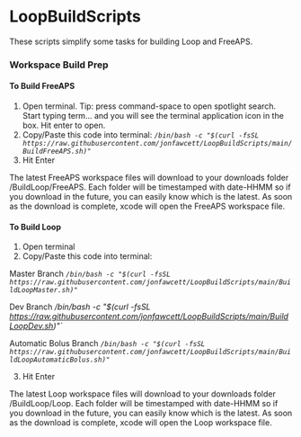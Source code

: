 # LoopBuildScripts

These scripts simplify some tasks for building Loop and FreeAPS.

### Workspace Build Prep

#### To Build FreeAPS
1. Open terminal. Tip: press command-space to open spotlight search. Start typing term... and you will see the terminal application icon in the box. Hit enter to open.
2. Copy/Paste this code into terminal: 
*`/bin/bash -c "$(curl -fsSL https://raw.githubusercontent.com/jonfawcett/LoopBuildScripts/main/BuildFreeAPS.sh)"`*
3. Hit Enter

The latest FreeAPS workspace files will download to your downloads folder /BuildLoop/FreeAPS. Each folder will be timestamped with date-HHMM so if you download in the future, you can easily know which is the latest. As soon as the download is complete, xcode will open the FreeAPS workspace file.


#### To Build Loop
1. Open terminal
2. Copy/Paste this code into terminal: 

Master Branch
*`/bin/bash -c "$(curl -fsSL https://raw.githubusercontent.com/jonfawcett/LoopBuildScripts/main/BuildLoopMaster.sh)"`*

Dev Branch
*/bin/bash -c "$(curl -fsSL https://raw.githubusercontent.com/jonfawcett/LoopBuildScripts/main/BuildLoopDev.sh)"`*

Automatic Bolus Branch
*`/bin/bash -c "$(curl -fsSL https://raw.githubusercontent.com/jonfawcett/LoopBuildScripts/main/BuildLoopAutomaticBolus.sh)"`*

3. Hit Enter

The latest Loop workspace files will download to your downloads folder /BuildLoop/Loop. Each folder will be timestamped with date-HHMM so if you download in the future, you can easily know which is the latest. As soon as the download is complete, xcode will open the Loop workspace file.
